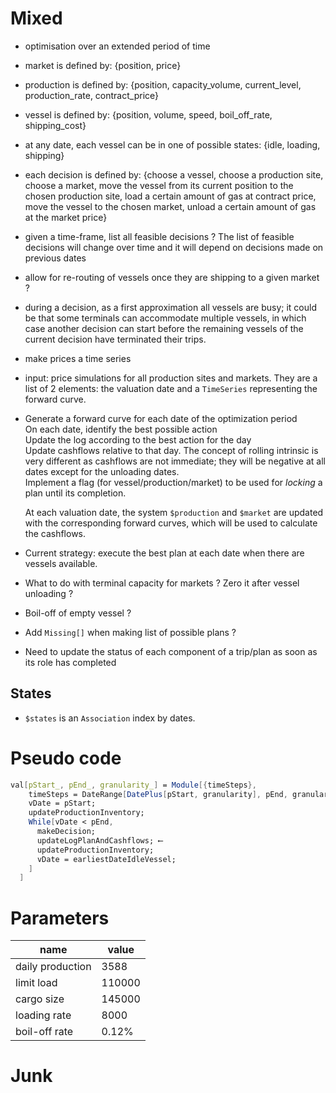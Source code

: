 


# Mixed

  - optimisation over an extended period of time
  - market is defined by: {position, price}
  - production is defined by: {position, capacity_volume, current_level, production_rate, contract_price}
  - vessel is defined by: {position, volume, speed, boil_off_rate, shipping_cost}
  - at any date, each vessel can be in one of possible states: {idle, loading, shipping}
  - each decision is defined by: {choose a vessel, choose a production site, choose a market,
  move the vessel from its current position to the chosen production site, load a certain amount of gas at contract price,
  move the vessel to the chosen market, unload a certain amount of gas at the market price}
  - given a time-frame, list all feasible decisions ? The list of feasible decisions will change over time and
   it will depend on decisions made on previous dates
  - allow for re-routing of vessels once they are shipping to a given market ?
  - during a decision, as a first approximation all vessels are busy; it could be that some terminals can accommodate multiple vessels, in which case another decision can start before the remaining vessels of the current decision have terminated their trips.
  - make prices a time series
  - input: price simulations for all production sites and markets. They are a list of 2 elements: the valuation date and a `TimeSeries` representing the forward curve.

  - Generate a forward curve for each date of the optimization period<br/>
    On each date, identify the best possible action<br/>
    Update the log according to the best action for the day<br/>
    Update cashflows relative to that day. The concept of rolling intrinsic is very different as cashflows are not immediate; they will be negative at all dates except for the unloading dates.<br/>
    Implement a flag (for vessel/production/market) to be used for _locking_ a plan until its completion.  

    At each valuation date, the system `$production` and `$market` are updated with the corresponding forward curves, which will be used to calculate the cashflows.
  - Current strategy: execute the best plan at each date when there are vessels available.

  - What to do with terminal capacity for markets ? Zero it after vessel unloading ?
  - Boil-off of empty vessel ?
  - Add `Missing[]` when making list of possible plans ?
  - Need to update the status of each component of a trip/plan as soon as its role has completed

## States

  - `$states` is an `Association` index by dates.

# Pseudo code

```mathematica
val[pStart_, pEnd_, granularity_] = Module[{timeSteps},
    timeSteps = DateRange[DatePlus[pStart, granularity], pEnd, granularity];
    vDate = pStart;
    updateProductionInventory;
    While[vDate < pEnd,
      makeDecision;
      updateLogPlanAndCashflows; ⟵
      updateProductionInventory;
      vDate = earliestDateIdleVessel;
    ]
  ]
```

# Parameters

|name|value|
|----|------|
|daily production|3588|
|limit load|110000|
|cargo size|145000|
|loading rate|8000|
|boil-off rate|0.12%|


# Junk
